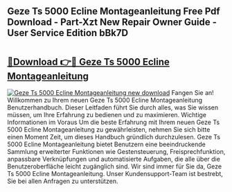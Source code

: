 ## Geze Ts 5000 Ecline Montageanleitung Free Pdf Download - Part-Xzt New Repair Owner Guide - User Service Edition bBk7D

# <h2><a href="http://df6bni.blite.top/?on=Geze+Ts+5000+Ecline+Montageanleitung">🔗Download 👉🔴 Geze Ts 5000 Ecline Montageanleitung</a></h2>

[![Geze Ts 5000 Ecline Montageanleitung new download](https://i.imgur.com/lujVjoI.png)](http://df6bni.blite.top/?on=Geze+Ts+5000+Ecline+Montageanleitung)
Fangen Sie an! Willkommen zu Ihrem neuen Geze Ts 5000 Ecline Montageanleitung Benutzerhandbuch. Dieser Leitfaden führt Sie durch alles, was Sie wissen müssen, um Ihre Erfahrung zu bedienen und zu maximieren. Wichtige Informationen im Voraus Um die beste Erfahrung mit Ihrem neuen Geze Ts 5000 Ecline Montageanleitung zu gewährleisten, nehmen Sie sich bitte einen Moment Zeit, um dieses Handbuch gründlich durchzulesen. Geze Ts 5000 Ecline Montageanleitung bietet Benutzern eine beeindruckende Sammlung erweiterter Funktionen wie Gestensteuerung, Freisprechfunktion, anpassbare Verknüpfungen und automatisierte Aufgaben, die alle über die Benutzeroberfläche leicht zugänglich sind. Wir sind immer für Sie da, Geze Ts 5000 Ecline Montageanleitung. Unser Kundensupport-Team ist bestrebt, Sie bei allen Anfragen zu unterstützen.
